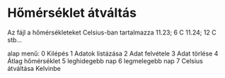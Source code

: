 # Hőmérséklet átváltás

Az fájl a hőmérsékleteket Celsius-ban tartalmazza
  11.23; 6 C
  11.24; 12 C
  stb...
  


alap menű:
0 Kilépés
1 Adatok listázása
2 Adat felvétele
3 Adat törlése
4 Átlag hőmérséklet
5 leghidegebb nap
6 legmelegebb nap
7 Celsius átváltása Kelvinbe
